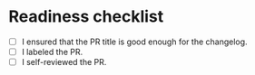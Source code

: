 # Readiness checklist

-   [ ] I ensured that the PR title is good enough for the changelog.
-   [ ] I labeled the PR.
-   [ ] I self-reviewed the PR.

<!-- # Description -->
